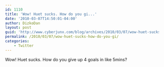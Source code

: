 ```yaml
---
id: 1110
title: 'Wow! Huet sucks. How do you gi...'
date: '2010-03-07T14:50:01-04:00'
author: DizkoDan
layout: post
guid: 'http://www.cyberjunx.com/blog/archives/2010/03/07/wow-huet-sucks-how-do-you-gi/'
permalink: /2010/03/07/wow-huet-sucks-how-do-you-gi/
categories:
    - Twitter
---
```


Wow! Huet sucks. How do you give up 4 goals in like 5mins?
